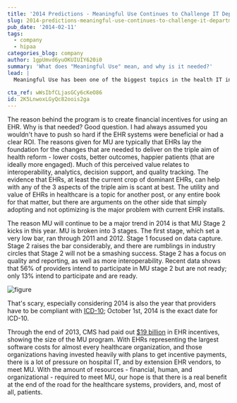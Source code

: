 ```yaml
---
title: '2014 Predictions - Meaningful Use Continues to Challenge IT Departments'
slug: 2014-predictions-meaningful-use-continues-to-challenge-it-departments
pub_date: '2014-02-11'
tags:
  - company
  - hipaa
categories_blog: company
author: 1gpUmvd6yuOKUIUIY620i0
summary: 'What does "Meaningful Use" mean, and why is it needed?'
lead: |
  Meaningful Use has been one of the biggest topics in the health IT industry for the last several years. Meaningful Use (MU) was introduced in 2009 as a part of the HITECH Act. Basically it's an incentive program that was created to encourage providers, physicians and health systems, to adopt electronic health records (EHRs). EHRs need to be certified for providers to get the financial incentive that goes along with MU. If a provider can show that he/she is using a certified EHR, that provider is eligible for financial incentives from Medicare or Medicaid of $44K or $66K, respectively. Those payments are spread over 5 or 6 years.
  
cta_ref: wWsIbfCLjasGCy6cKeO86
id: 2K5LnwoxLGyQc82oois2ga
---
```

The reason behind the program is to create financial incentives for using an EHR. Why is that needed? Good question. I had always assumed you wouldn't have to push so hard if the EHR systems were beneficial or had a clear ROI. The reasons given for MU are typically that EHRs lay the foundation for the changes that are needed to deliver on the triple aim of health reform - lower costs, better outcomes, happier patients (that are ideally more engaged). Much of this perceived value relates to interoperability, analytics, decision support, and quality tracking. The evidence that EHRs, at least the current crop of dominant EHRs, can help with any of the 3 aspects of the triple aim is scant at best. The utility and value of EHRs in healthcare is a topic for another post, or any entire book for that matter, but there are arguments on the other side that simply adopting and not optimizing is the major problem with current EHR installs.

The reason MU will continue to be a major trend in 2014 is that MU Stage 2 kicks in this year. MU is broken into 3 stages. The first stage, which set a very low bar, ran through 2011 and 2012. Stage 1 focused on data capture. Stage 2 raises the bar considerably, and there are rumblings in industry circles that Stage 2 will not be a smashing success. Stage 2 has a focus on quality and reporting, as well as more interoperability. Recent data shows that 56% of providers intend to participate in MU stage 2 but are not ready; only 13% intend to participate and are ready.

![figure](/assets/articles/blog/db143-fig3.png)

That's scary, especially considering 2014 is also the year that providers have to be compliant with [ICD-10](http://www.cms.gov/Medicare/Coding/ICD10/Index.html); October 1st, 2014 is the exact date for ICD-10.

Through the end of 2013, CMS had paid out [$19 billion](http://www.ihealthbeat.org/articles/2014/2/5/cms-has-paid-more-than-19b-in-meaningful-use-payments) in EHR incentives, showing the size of the MU program. With EHRs representing the largest software costs for almost every healthcare organization, and those organizations having invested heavily with plans to get incentive payments, there is a lot of pressure on hospital IT, and by extension EHR vendors, to meet MU. With the amount of resources - financial, human, and organizational - required to meet MU, our hope is that there is a real benefit at the end of the road for the healthcare systems, providers, and, most of all, patients.


  